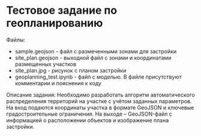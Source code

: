 # Тестовое задание по геопланированию

Файлы:
- sample.geojson - файл с размеченными зонами для застройки
- site_plan.geojson - выходной файл с зонами и координатами размещенных участков
- site_plan.jpg - рисунок с планом застройки
- geoplanning_test.ipynb - файл с моделью. В файле присутствуют комментарии и пояснения к коду

Описание задания:
 Необходимо разработать алгоритм автоматического распределения территорий на участке с учётом заданных параметров. На вход подаются координаты участка в формате GeoJSON и ключевые градостроительные ограничения. На выходе – GeoJSON-файл с информацией о расположении объектов и изображение плана застройки.
